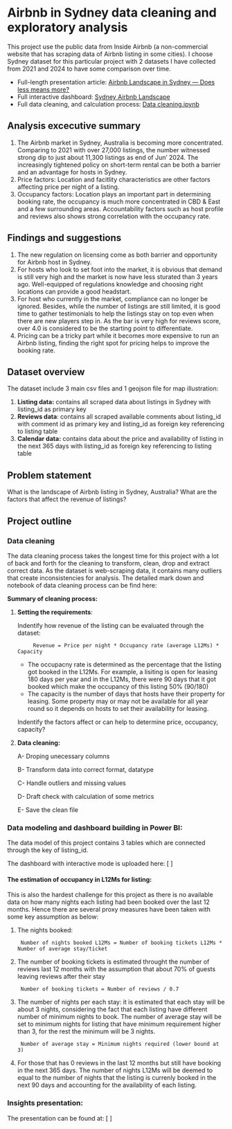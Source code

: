 # Airbnb in Sydney data cleaning and exploratory analysis
This project use the public data from Inside Airbnb (a non-commercial website that has scraping data of Airbnb listing in some cities).
I choose Sydney dataset for this particular project with 2 datasets I have collected from 2021 and 2024 to have some comparison over time.
- Full-length presentation article: [Airbnb Landscape in Sydney — Does less means more?](https://medium.com/@tamlai.ftu/airbnb-landscape-in-sydney-does-less-means-more-add454cb54f4)
- Full interactive dashboard: [Sydney Airbnb Landscape](https://tinyurl.com/PowerbiSydney-Airbnb)
- Full data cleaning, and calculation process: [Data cleaning.ipynb](https://github.com/tamlai-portfolio/Airbnb-Data-Cleaning-and-Visualization/blob/main/Data%20cleaning.ipynb)

## Analysis excecutive summary

1. The Airbnb market in Sydney, Australia is becoming more concentrated. Comparing to 2021 with over 27,000 listings, the number witnessed strong dip to just about 11,300 listings as end of Jun’ 2024.
The increasingly tightened policy on short-term rental can be both a barrier and an advantage for hosts in Sydney.
2. Price factors: Location and facitlity characteristics are other factors affecting price per night of a listing.
3. Occupancy factors: Location plays an important part in determining booking rate, the occupancy is much more concentrated in CBD & East and a few surrounding areas. Accountability factors such as host profile and reviews also shows strong correlation with the occupancy rate.

## Findings and suggestions
1. The new regulation on licensing come as both barrier and opportunity for Airbnb host in Sydney.
2. For hosts who look to set foot into the market, it is obvious that demand is still very high and the market is now have less sturated than 3 years ago. Well-equipped of regulations knowledge and choosing right locations can provide a good headstart.
3. For host who currently in the market, compliance can no longer be ignored. Besides, while the number of listings are still limited, it is good time to gather testimonials to help the listings stay on top even when there are new players step in. As the bar is very high for reviews score, over 4.0 is considered to be the starting point to differentiate.
4. Pricing can be a tricky part while it becomes more expensive to run an Airbnb listing, finding the right spot for pricing helps to improve the booking rate.


## Dataset overview
The dataset include 3 main csv files and 1 geojson file for map illustration:

1. **Listing data:** contains all scraped data about listings in Sydney with listing_id as primary key
2. **Reviews data**: contains all scraped available comments about listing_id with comment id as primary key and listing_id as foreign key referencing to listing table
3. **Calendar data:** contains data about the price and availability of listing in the next 365 days with listing_id as foreign key referencing to listing table

## Problem statement
What is the landscape of Airbnb listing in Sydney, Australia? What are the factors that affect the revenue of listings?

## Project outline
### Data cleaning

The data cleaning process takes the longest time for this project with a lot of back and forth for the cleaning to transform, clean, drop and extract correct data.
As the dataset is web-scraping data, it contains many outliers that create inconsistencies for analysis. The detailed mark down and notebook of data cleaning process can be find here:

**Summary of cleaning process:**

1. **Setting the requirements**:
   
   Indentify how revenue of the listing can be evaluated through the dataset:

            Revenue = Price per night * Occupancy rate (average L12Ms) * Capacity

    - The occupacny rate is determined as the percentage that the listing got booked in the L12Ms. For example, a lisiting is open for leasing 180 days per year and in the L12Ms, there were 90 days that it got booked which make the occupancy of this listing 50% (90/180)
    - The capacity is the number of days that hosts have their property for leasing. Some property may or may not be available for all year round so it depends on hosts to set their availability for leasing.
  
   Indentify the factors affect or can help to determine price, occupancy, capacity?

2. **Data cleaning:**
    
    A- Droping unecessary columns

    B- Transform data into correct format, datatype

    C- Handle outliers and missing values

    D- Draft check with calculation of some metrics

    E- Save the clean file

### Data modeling and dashboard building in Power BI:

The data model of this project contains 3 tables which are connected through the key of listing_id. 

The dashboard with interactive mode is uploaded here: [ ]

#### The estimation of occupancy in L12Ms for listing: 

This is also the hardest challenge for this project as there is no available data on how many nights each listing had been booked over the last 12 months. Hence there are several proxy measures have been taken with some key assumption as below:

1. The nights booked:
        
        Number of nights booked L12Ms = Number of booking tickets L12Ms * Number of average stay/ticket

2. The number of booking tickets is estimated throught the number of reviews last 12 months with the assumption that about 70% of guests leaving reviews after their stay

        Number of booking tickets = Number of reviews / 0.7

3. The number of nights per each stay: it is estimated that each stay will be about 3 nights, considering the fact that each listing have different number of minimum nights to book. The number of average stay will be set to minimum nights for listing that have minimum requirement higher than 3, for the rest the minimum will be 3 nights.
   
        Number of average stay = Minimum nights required (lower bound at 3)

4. For those that has 0 reviews in the last 12 months but still have booking in the next 365 days. The number of nights L12Ms will be deemed to equal to the number of nights that the listing is currenly booked in the next 90 days and accounting for the availability of each listing.

### Insights presentation:
The presentation can be found at: [ ]
